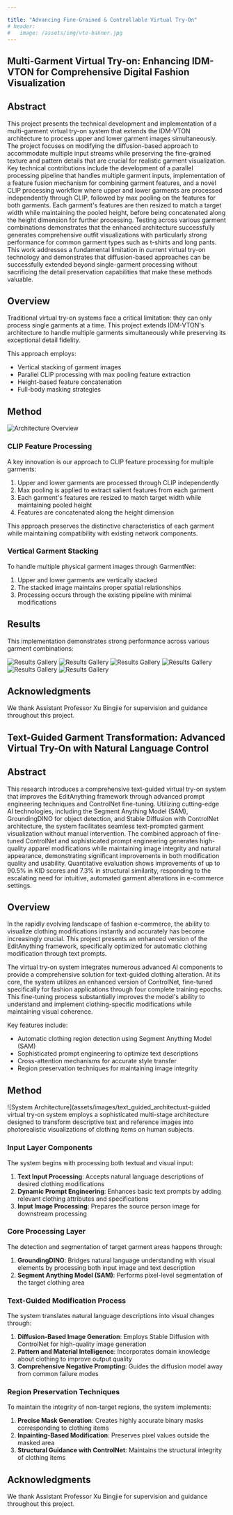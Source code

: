 ```yaml
---

title: "Advancing Fine-Grained & Controllable Virtual Try-On"
# header:
#   image: /assets/img/vto-banner.jpg
---
```


## Multi-Garment Virtual Try-on: Enhancing IDM-VTON for Comprehensive Digital Fashion Visualization

## Abstract

This project presents the technical development and implementation of a multi-garment virtual try-on system that extends the IDM-VTON architecture to process upper and lower garment images simultaneously. The project focuses on modifying the diffusion-based approach to accommodate multiple input streams while preserving the fine-grained texture and pattern details that are crucial for realistic garment visualization. Key technical contributions include the development of a parallel processing pipeline that handles multiple garment inputs, implementation of a feature fusion mechanism for combining garment features, and a novel CLIP processing workflow where upper and lower garments are processed independently through CLIP, followed by max pooling on the features for both garments. Each garment's features are then resized to match a target width while maintaining the pooled height, before being concatenated along the height dimension for further processing. Testing across various garment combinations demonstrates that the enhanced architecture successfully generates comprehensive outfit visualizations with particularly strong performance for common garment types such as t-shirts and long pants. This work addresses a fundamental limitation in current virtual try-on technology and demonstrates that diffusion-based approaches can be successfully extended beyond single-garment processing without sacrificing the detail preservation capabilities that make these methods valuable.

## Overview

Traditional virtual try-on systems face a critical limitation: they can only process single garments at a time. This project extends IDM-VTON's architecture to handle multiple garments simultaneously while preserving its exceptional detail fidelity.

This approach employs:
- Vertical stacking of garment images
- Parallel CLIP processing with max pooling feature extraction
- Height-based feature concatenation
- Full-body masking strategies

## Method

![Architecture Overview](assets/images/multigarment_architecture.png)

### CLIP Feature Processing

A key innovation is our approach to CLIP feature processing for multiple garments:

1. Upper and lower garments are processed through CLIP independently
2. Max pooling is applied to extract salient features from each garment
3. Each garment's features are resized to match target width while maintaining pooled height
4. Features are concatenated along the height dimension

This approach preserves the distinctive characteristics of each garment while maintaining compatibility with existing network components.

### Vertical Garment Stacking

To handle multiple physical garment images through GarmentNet:

1. Upper and lower garments are vertically stacked
2. The stacked image maintains proper spatial relationships
3. Processing occurs through the existing pipeline with minimal modifications

## Results

This implementation demonstrates strong performance across various garment combinations:

![Results Gallery](assets/images/multigarment_demo_image_1.jpg)
![Results Gallery](assets/images/multigarment_demo_image_2.jpg)
![Results Gallery](assets/images/multigarment_demo_image_3.jpg)
![Results Gallery](assets/images/multigarment_demo_image_4.jpg)
![Results Gallery](assets/images/multigarment_demo_image_5.jpg)
![Results Gallery](assets/images/multigarment_demo_image_6.jpg)

## Acknowledgments

We thank Assistant Professor Xu Bingjie for supervision and guidance throughout this project.


## Text-Guided Garment Transformation: Advanced Virtual Try-On with Natural Language Control

## Abstract

This research introduces a comprehensive text-guided virtual try-on system that improves the EditAnything framework through advanced prompt engineering techniques and ControlNet fine-tuning. Utilizing cutting-edge AI technologies, including the Segment Anything Model (SAM), GroundingDINO for object detection, and Stable Diffusion with ControlNet architecture, the system facilitates seamless text-prompted garment visualization without manual intervention. The combined approach of fine-tuned ControlNet and sophisticated prompt engineering generates high-quality apparel modifications while maintaining image integrity and natural appearance, demonstrating significant improvements in both modification quality and usability. Quantitative evaluation shows improvements of up to 90.5% in KID scores and 7.3% in structural similarity, responding to the escalating need for intuitive, automated garment alterations in e-commerce settings.

## Overview

In the rapidly evolving landscape of fashion e-commerce, the ability to visualize clothing modifications instantly and accurately has become increasingly crucial. This project presents an enhanced version of the EditAnything framework, specifically optimized for automatic clothing modification through text prompts.

The virtual try-on system integrates numerous advanced AI components to provide a comprehensive solution for text-guided clothing alteration. At its core, the system utilizes an enhanced version of ControlNet, fine-tuned specifically for fashion applications through four complete training epochs. This fine-tuning process substantially improves the model's ability to understand and implement clothing-specific modifications while maintaining visual coherence.

Key features include:
- Automatic clothing region detection using Segment Anything Model (SAM)
- Sophisticated prompt engineering to optimize text descriptions
- Cross-attention mechanisms for accurate style transfer
- Region preservation techniques for maintaining image integrity

## Method

![System Architecture](assets/images/text_guided_architectuxt-guided virtual try-on system employs a sophisticated multi-stage architecture designed to transform descriptive text and reference images into photorealistic visualizations of clothing items on human subjects.

### Input Layer Components

The system begins with processing both textual and visual input:

1. **Text Input Processing**: Accepts natural language descriptions of desired clothing modifications
2. **Dynamic Prompt Engineering**: Enhances basic text prompts by adding relevant clothing attributes and specifications
3. **Input Image Processing**: Prepares the source person image for downstream processing

### Core Processing Layer

The detection and segmentation of target garment areas happens through:

1. **GroundingDINO**: Bridges natural language understanding with visual elements by processing both input image and text description
2. **Segment Anything Model (SAM)**: Performs pixel-level segmentation of the target clothing area

### Text-Guided Modification Process

The system translates natural language descriptions into visual changes through:

1. **Diffusion-Based Image Generation**: Employs Stable Diffusion with ControlNet for high-quality image generation
2. **Pattern and Material Intelligence**: Incorporates domain knowledge about clothing to improve output quality
3. **Comprehensive Negative Prompting**: Guides the diffusion model away from common failure modes

### Region Preservation Techniques

To maintain the integrity of non-target regions, the system implements:

1. **Precise Mask Generation**: Creates highly accurate binary masks corresponding to clothing items
2. **Inpainting-Based Modification**: Preserves pixel values outside the masked area
3. **Structural Guidance with ControlNet**: Maintains the structural integrity of clothing items

## Acknowledgments

We thank Assistant Professor Xu Bingjie for supervision and guidance throughout this project.